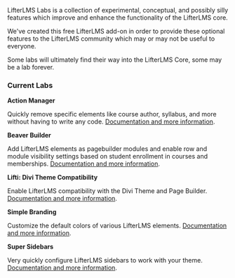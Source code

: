 LifterLMS Labs is a collection of experimental, conceptual, and possibly silly features which improve and enhance the functionality of the LifterLMS core.

We've created this free LifterLMS add-on in order to provide these optional features to the LifterLMS community which may or may not be useful to everyone.

Some labs will ultimately find their way into the LifterLMS Core, some may be a lab forever.


### Current Labs

**Action Manager**

Quickly remove specific elements like course author, syllabus, and more without having to write any code. [Documentation and more information](https://lifterlms.com/docs/lab-action-manager/?utm_source=readme&utm_medium=product&utm_campaign=lifterlmslabsplugin&utm_content=actionmanager).

**Beaver Builder**

Add LifterLMS elements as pagebuilder modules and enable row and module visibility settings based on student enrollment in courses and memberships. [Documentation and more information](https://lifterlms.com/docs/lab-beaver-builder/?utm_source=readme&utm_medium=product&utm_campaign=lifterlmslabsplugin&utm_content=beaverbuilder).


**Lifti: Divi Theme Compatibility**

Enable LifterLMS compatibility with the Divi Theme and Page Builder. [Documentation and more information](https://lifterlms.com/docs/lab-lifti/?utm_source=readme&utm_medium=product&utm_campaign=lifterlmslabsplugin&utm_content=lifti).


**Simple Branding**

Customize the default colors of various LifterLMS elements. [Documentation and more information](https://lifterlms.com/docs/simple-branding-lab?utm_source=readme&utm_campaign=lifterlmslabsplugin&utm_medium=product&utm_content=simplebranding).


**Super Sidebars**

Very quickly configure LifterLMS sidebars to work with your theme. [Documentation and more information](https://lifterlms.com/docs/super-sidebars-lab?utm_source=readme&utm_campaign=lifterlmslabsplugin&utm_medium=product&utm_content=supersidebars).
